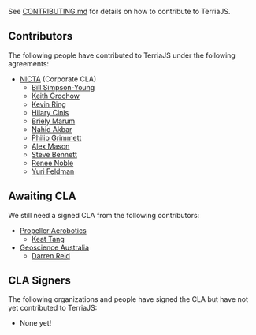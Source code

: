 See [CONTRIBUTING.md](CONTRIBUTING.md) for details on how to contribute to TerriaJS.

## Contributors

The following people have contributed to TerriaJS under the following agreements:

* [NICTA](http://www.nicta.com.au/) (Corporate CLA)
   * [Bill Simpson-Young](https://github.com/bsimyo)
   * [Keith Grochow](https://github.com/kgrochow)
   * [Kevin Ring](https://github.com/kring)
   * [Hilary Cinis](https://github.com/hilarycinis)
   * [Briely Marum](https://github.com/briely)
   * [Nahid Akbar](https://github.com/nahidakbar)
   * [Philip Grimmett](https://github.com/philipgrimmett)
   * [Alex Mason](https://github.com/axman6)
   * [Steve Bennett](https://github.com/stevage)
   * [Renee Noble](https://github.com/reneenoble)
   * [Yuri Feldman](https://github.com/arrayjam)

## Awaiting CLA

We still need a signed CLA from the following contributors:

* [Propeller Aerobotics](http://www.propelleraero.com.au/)
   * [Keat Tang](https://github.com/keattang)
* [Geoscience Australia](http://www.ga.gov.au/)
   * [Darren Reid](https://github.com/Layoric)

## CLA Signers

The following organizations and people have signed the CLA but have not yet contributed to TerriaJS:

 * None yet!